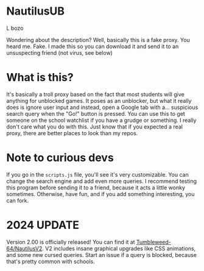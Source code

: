 # NautilusUB
L bozo
  
Wondering about the description? Well, basically this is a fake proxy. You heard me. Fake. I made this so you can download it and send it to an unsuspecting friend (not virus, see below)

# What is this?

It's basically a troll proxy based on the fact that most students will give anything for unblocked games. It poses as an unblocker, but what it really does is ignore user input and instead, open a Google tab with a... suspicious search query when the "Go!" button is pressed. You can use this to get someone on the school watchlist if you have a grudge or something. I really don't care what you do with this. Just know that if you expected a real proxy, there are better places to look than my repos.

# Note to curious devs

If you go in the <code>scripts.js</code> file, you'll see it's very customizable. You can change the search engine and add even more queries. I recommend testing this program before sending it to a friend, because it acts a little wonky sometimes. Otherwise, have fun, and if you add something interesting, you can fork.

# 2024 UPDATE

Version 2.00 is officially released! You can find it at [Tumbleweed-64/NautilusV2](https://github.com/Tumbleweed-64/NautilusV2). V2 includes insane graphical upgrades like CSS animations, and some new cursed queries. Start an issue if a query is blocked, because that's pretty common with schools.

